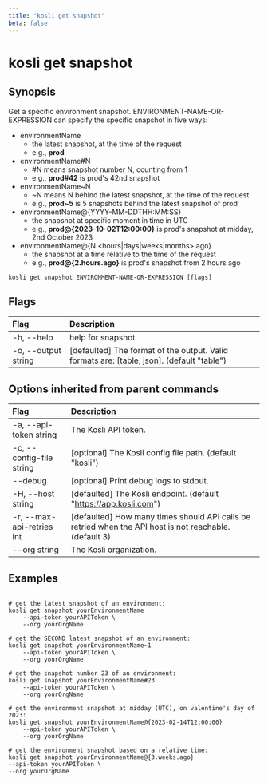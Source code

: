 ```yaml
---
title: "kosli get snapshot"
beta: false
---
```


# kosli get snapshot

## Synopsis

Get a specific environment snapshot.
ENVIRONMENT-NAME-OR-EXPRESSION can specify the specific snapshot in five ways:
- environmentName
    - the latest snapshot, at the time of the request
    - e.g., **prod**
- environmentName#N
    - #N means snapshot number N, counting from 1
    - e.g., **prod#42** is prod's 42nd snapshot
- environmentName~N
    - ~N means N behind the latest snapshot, at the time of the request
    - e.g., **prod~5** is 5 snapshots behind the latest snapshot of prod
- environmentName@{YYYY-MM-DDTHH:MM:SS}
    - the snapshot at specific moment in time in UTC
    - e.g., **prod@{2023-10-02T12:00:00}** is prod's snapshot at midday, 2nd October 2023
- environmentName@{N.<hours|days|weeks|months>.ago}
    - the snapshot at a time relative to the time of the request
    - e.g., **prod@{2.hours.ago}** is prod's snapshot from 2 hours ago


```shell
kosli get snapshot ENVIRONMENT-NAME-OR-EXPRESSION [flags]
```

## Flags
| Flag | Description |
| :--- | :--- |
|    -h, --help  |  help for snapshot  |
|    -o, --output string  |  [defaulted] The format of the output. Valid formats are: [table, json]. (default "table")  |


## Options inherited from parent commands
| Flag | Description |
| :--- | :--- |
|    -a, --api-token string  |  The Kosli API token.  |
|    -c, --config-file string  |  [optional] The Kosli config file path. (default "kosli")  |
|        --debug  |  [optional] Print debug logs to stdout.  |
|    -H, --host string  |  [defaulted] The Kosli endpoint. (default "https://app.kosli.com")  |
|    -r, --max-api-retries int  |  [defaulted] How many times should API calls be retried when the API host is not reachable. (default 3)  |
|        --org string  |  The Kosli organization.  |


## Examples

```shell

# get the latest snapshot of an environment:
kosli get snapshot yourEnvironmentName
	--api-token yourAPIToken \
	--org yourOrgName 

# get the SECOND latest snapshot of an environment:
kosli get snapshot yourEnvironmentName~1
	--api-token yourAPIToken \
	--org yourOrgName 

# get the snapshot number 23 of an environment:
kosli get snapshot yourEnvironmentName#23
	--api-token yourAPIToken \
	--org yourOrgName 
	
# get the environment snapshot at midday (UTC), on valentine's day of 2023:
kosli get snapshot yourEnvironmentName@{2023-02-14T12:00:00}
	--api-token yourAPIToken \
	--org yourOrgName

# get the environment snapshot based on a relative time:
kosli get snapshot yourEnvironmentName@{3.weeks.ago}
--api-token yourAPIToken \
--org yourOrgName
```

